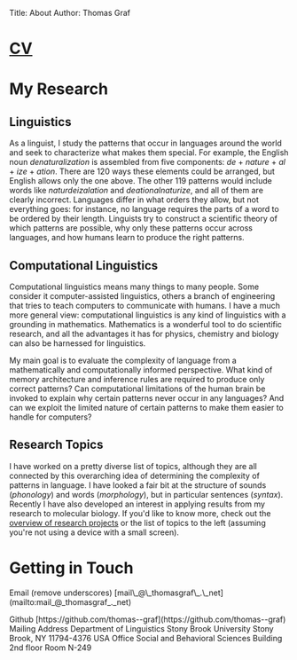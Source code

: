 Title: About
Author: Thomas Graf

# [CV]({filename}/doc/other/cv.pdf)

# My Research

## Linguistics

As a linguist, I study the patterns that occur in languages around the world and seek to characterize what makes them special.
For example, the English noun *denaturalization* is assembled from five components: *de* + *nature* + *al* + *ize* + *ation*.
There are 120 ways these elements could be arranged, but English allows only the one above.
The other 119 patterns would include words like *naturdeizalation* and *deationalnaturize*, and all of them are clearly incorrect.
Languages differ in what orders they allow, but not everything goes: for instance, no language requires the parts of a word to be ordered by their length.
Linguists try to construct a scientific theory of which patterns are possible, why only these patterns occur across languages, and how humans learn to produce the right patterns.

## Computational Linguistics

Computational linguistics means many things to many people.
Some consider it computer-assisted linguistics, others a branch of engineering that tries to teach computers to communicate with humans.
I have a much more general view: computational linguistics is any kind of linguistics with a grounding in mathematics.
Mathematics is a wonderful tool to do scientific research, and all the advantages it has for physics, chemistry and biology can also be harnessed for linguistics.

My main goal is to evaluate the complexity of language from a mathematically and computationally informed perspective.
What kind of memory architecture and inference rules are required to produce only correct patterns?
Can computational limitations of the human brain be invoked to explain why certain patterns never occur in any languages?
And can we exploit the limited nature of certain patterns to make them easier to handle for computers?

## Research Topics

I have worked on a pretty diverse list of topics, although they are all connected by this overarching idea of determining the complexity of patterns in language.
I have looked a fair bit at the structure of sounds (*phonology*) and words (*morphology*), but in particular sentences (*syntax*).
Recently I have also developed an interest in applying results from my research to molecular biology.
If you'd like to know more, check out the [overview of research projects]({filename}/pages/projects.mdown) or the list of topics to the left (assuming you're not using a device with a small screen).


# Getting in Touch

<p markdown>
<span id="myemail">Email</span>
(remove underscores)  
[mail\_@\_thomasgraf\_.\_net](mailto:mail_@_thomasgraf_._net)
</p>

<span markdown id="myaddress">
Github
</span>  
[https://github.com/thomas--graf](https://github.com/thomas--graf)

<span markdown id="myaddress">
Mailing Address  
</span>
Department of Linguistics  
Stony Brook University  
Stony Brook, NY 11794-4376  
USA

<span markdown id="myoffice">
Office  
</span>
Social and Behavioral Sciences Building  
2nd floor  
Room N-249


